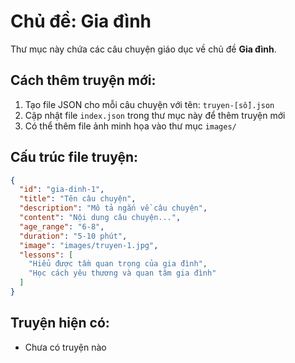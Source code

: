 # Chủ đề: Gia đình

Thư mục này chứa các câu chuyện giáo dục về chủ đề **Gia đình**.

## Cách thêm truyện mới:

1. Tạo file JSON cho mỗi câu chuyện với tên: `truyen-[số].json`
2. Cập nhật file `index.json` trong thư mục này để thêm truyện mới
3. Có thể thêm file ảnh minh họa vào thư mục `images/`

## Cấu trúc file truyện:

```json
{
  "id": "gia-dinh-1",
  "title": "Tên câu chuyện",
  "description": "Mô tả ngắn về câu chuyện",
  "content": "Nội dung câu chuyện...",
  "age_range": "6-8",
  "duration": "5-10 phút",
  "image": "images/truyen-1.jpg",
  "lessons": [
    "Hiểu được tầm quan trọng của gia đình",
    "Học cách yêu thương và quan tâm gia đình"
  ]
}
```

## Truyện hiện có:
- Chưa có truyện nào
